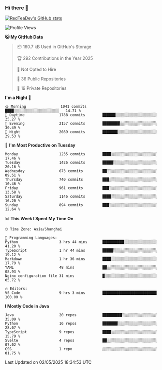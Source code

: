 ### Hi there 👋

<!--
**RedTeaDev/RedTeaDev** is a ✨ _special_ ✨ repository because its `README.md` (this file) appears on your GitHub profile.

Here are some ideas to get you started:

- 🔭 I’m currently working on ...
- 🌱 I’m currently learning ...
- 👯 I’m looking to collaborate on ...
- 🤔 I’m looking for help with ...
- 💬 Ask me about ...
- 📫 How to reach me: ...
- 😄 Pronouns: ...
- ⚡ Fun fact: ...
-->

<!--
[![wakatime](https://wakatime.com/badge/user/6b101ed0-04c0-4490-9283-eb61f2efff96.svg)](https://wakatime.com/@6b101ed0-04c0-4490-9283-eb61f2efff96)
!-->

[![RedTeaDev's GitHub stats](https://github-readme-stats.vercel.app/api?username=RedTeaDev\&include_all_commits=true)](https://github.com/anuraghazra/github-readme-stats)
<!--
[![willianrod's wakatime stats](https://github-readme-stats.vercel.app/api/wakatime?username=RedTeaDev)](https://github.com/anuraghazra/github-readme-stats)
!-->
<!--START_SECTION:waka-->
![Profile Views](http://img.shields.io/badge/Profile%20Views-0-blue)

**🐱 My GitHub Data** 

> 📦 160.7 kB Used in GitHub's Storage 
 > 
> 🏆 292 Contributions in the Year 2025
 > 
> 🚫 Not Opted to Hire
 > 
> 📜 36 Public Repositories 
 > 
> 🔑 19 Private Repositories 
 > 
**I'm a Night 🦉** 

```text
🌞 Morning                1041 commits        ████░░░░░░░░░░░░░░░░░░░░░   14.71 % 
🌆 Daytime                1788 commits        ██████░░░░░░░░░░░░░░░░░░░   25.27 % 
🌃 Evening                2157 commits        ████████░░░░░░░░░░░░░░░░░   30.49 % 
🌙 Night                  2089 commits        ███████░░░░░░░░░░░░░░░░░░   29.53 % 
```
📅 **I'm Most Productive on Tuesday** 

```text
Monday                   1235 commits        ████░░░░░░░░░░░░░░░░░░░░░   17.46 % 
Tuesday                  1426 commits        █████░░░░░░░░░░░░░░░░░░░░   20.16 % 
Wednesday                673 commits         ██░░░░░░░░░░░░░░░░░░░░░░░   09.51 % 
Thursday                 740 commits         ███░░░░░░░░░░░░░░░░░░░░░░   10.46 % 
Friday                   961 commits         ███░░░░░░░░░░░░░░░░░░░░░░   13.58 % 
Saturday                 1146 commits        ████░░░░░░░░░░░░░░░░░░░░░   16.20 % 
Sunday                   894 commits         ███░░░░░░░░░░░░░░░░░░░░░░   12.64 % 
```


📊 **This Week I Spent My Time On** 

```text
🕑︎ Time Zone: Asia/Shanghai

💬 Programming Languages: 
Python                   3 hrs 44 mins       ██████████░░░░░░░░░░░░░░░   41.20 % 
TypeScript               1 hr 44 mins        █████░░░░░░░░░░░░░░░░░░░░   19.12 % 
Markdown                 1 hr 36 mins        ████░░░░░░░░░░░░░░░░░░░░░   17.79 % 
YAML                     48 mins             ██░░░░░░░░░░░░░░░░░░░░░░░   08.93 % 
Nginx configuration file 31 mins             █░░░░░░░░░░░░░░░░░░░░░░░░   05.72 % 

🔥 Editors: 
VS Code                  9 hrs 3 mins        █████████████████████████   100.00 % 
```

**I Mostly Code in Java** 

```text
Java                     20 repos            █████████░░░░░░░░░░░░░░░░   35.09 % 
Python                   16 repos            ███████░░░░░░░░░░░░░░░░░░   28.07 % 
TypeScript               9 repos             ████░░░░░░░░░░░░░░░░░░░░░   15.79 % 
Svelte                   4 repos             ██░░░░░░░░░░░░░░░░░░░░░░░   07.02 % 
CSS                      1 repo              ░░░░░░░░░░░░░░░░░░░░░░░░░   01.75 % 
```




 Last Updated on 02/05/2025 18:34:53 UTC
<!--END_SECTION:waka-->


